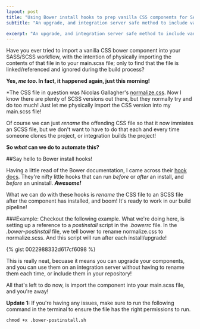 ```yaml
---
layout: post
title: "Using Bower install hooks to prep vanilla CSS components for SASS workflows"
subtitle: "An upgrade, and integration server safe method to include vanilla CSS components in your SASS workflow and build pipeline."

excerpt: "An upgrade, and integration server safe method to include vanilla CSS components in your SASS workflow and build pipeline."
---
```


Have you ever tried to import a vanilla CSS bower component into your SASS/SCSS workflow, with the intention of physically importing the contents of that file in to your main.scss file; only to find that the file is linked/referenced and ignored during the build process?

**Yes, *me too*. In fact, it happened again, just this morning!**

*The CSS file in question was Nicolas Gallagher's [normalize.css](http://necolas.github.io/normalize.css/). Now I know there are plenty of SCSS versions out there, but they normally try and do too much! Just let me physically import the CSS version into my main.scss file!

Of course we can just *rename* the offending CSS file so that it now immiates an SCSS file, but we don't want to have to do that each and every time someone clones the project, or integration builds the project!

**So *what* can we do to automate this?**

##Say hello to Bower install hooks!

Having a little read of the Bower documentation, I came across their [hook docs](https://github.com/bower/bower/blob/master/HOOKS.md). They're nifty little hooks that can run *before* or *after* an install, and *before* an uninstall. ***Awesome!***

What we can do with these hooks is *rename* the CSS file to an SCSS file after the component has installed, and boom! It's ready to work in our build pipeline!

###Example:
Checkout the following example. What we're doing here, is setting up a reference to a *postinstall* script in the *.bowerrc* file. In the *.bower-postinstall* file, we tell bower to rename normalize.css to normalize.scss. And this script will run after each install/upgrade!

{% gist 0022988332d617cf6098 %}

This is really neat, becuase it means you can upgrade your components, and you can use them on an integration server without having to rename them each time, or include them in your repository!

All that's left to do now, is import the component into your main.scss file, and you're away!

**Update 1:** If you're having any issues, make sure to run the following command in the terminal to ensure the file has the right permissions to run.

 ```
 chmod +x .bower-postinstall.sh
 ```
